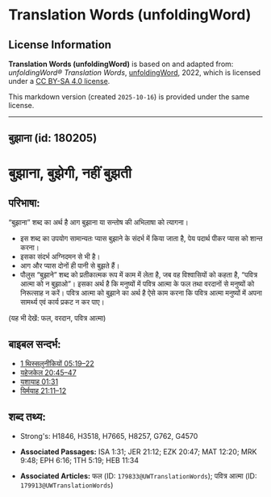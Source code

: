 # Translation Words (unfoldingWord)

## License Information

**Translation Words (unfoldingWord)** is based on and adapted from: _unfoldingWord® Translation Words_, [unfoldingWord](https://unfoldingword.org/utw), 2022, which is licensed under a [CC BY-SA 4.0 license](https://creativecommons.org/licenses/by-sa/4.0/legalcode.en).

This markdown version (created `2025-10-16`) is provided under the same license.



--------------------------------

## बुझाना (id: 180205)

बुझाना, बुझेगी, नहीं बुझती
==========================

परिभाषा:
--------

“बुझाना” शब्द का अर्थ है आग बुझाना या सन्तोष की अभिलाषा को त्यागना।

* इस शब्द का उपयोग सामान्यतः प्यास बुझाने के संदर्भ में किया जाता है, पेय पदार्थ पीकर प्यास को शान्त करना।
* इसका संदर्भ अग्निदमन से भी है।
* आग और प्यास दोनों ही पानी से बुझते हैं।
* पौलुस “बुझाने” शब्द को प्रतीकात्मक रूप में काम में लेता है, जब वह विश्वासियों को कहता है, “पवित्र आत्मा को न बुझाओ”। इसका अर्थ है कि मनुष्यों में पवित्र आत्मा के फल तथा वरदानों से मनुष्यों को निरूत्साह न करें। पवित्र आत्मा को बुझाने का अर्थ है ऐसे काम करना कि पवित्र आत्मा मनुष्यों में अपना सामर्थ्य एवं कार्य प्रकट न कर पाए।

(यह भी देखें: फल, वरदान, पवित्र आत्मा)

बाइबल सन्दर्भ:
--------------

* [1 थिस्सलुनीकियों 05:19–22](https://ref.ly/1Thess0:0)
* [यहेजकेल 20:45–47](https://ref.ly/Ezek20:45-Ezek20:47)
* [यशायाह 01:31](https://ref.ly/Isa1:31)
* [यिर्मयाह 21:11–12](https://ref.ly/Jer21:11-Jer21:12)

शब्द तथ्य:
----------

* Strong's: H1846, H3518, H7665, H8257, G762, G4570

* **Associated Passages:** ISA 1:31; JER 21:12; EZK 20:47; MAT 12:20; MRK 9:48; EPH 6:16; 1TH 5:19; HEB 11:34
* **Associated Articles:** फल (ID: `179833@UWTranslationWords`); पवित्र आत्मा (ID: `179913@UWTranslationWords`)

